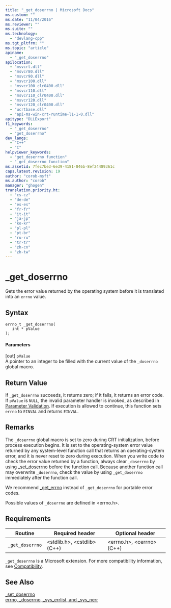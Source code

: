 ```yaml
---
title: "_get_doserrno | Microsoft Docs"
ms.custom: ""
ms.date: "11/04/2016"
ms.reviewer: ""
ms.suite: ""
ms.technology: 
  - "devlang-cpp"
ms.tgt_pltfrm: ""
ms.topic: "article"
apiname: 
  - "_get_doserrno"
apilocation: 
  - "msvcrt.dll"
  - "msvcr80.dll"
  - "msvcr90.dll"
  - "msvcr100.dll"
  - "msvcr100_clr0400.dll"
  - "msvcr110.dll"
  - "msvcr110_clr0400.dll"
  - "msvcr120.dll"
  - "msvcr120_clr0400.dll"
  - "ucrtbase.dll"
  - "api-ms-win-crt-runtime-l1-1-0.dll"
apitype: "DLLExport"
f1_keywords: 
  - "_get_doserrno"
  - "get_doserrno"
dev_langs: 
  - "C++"
  - "C"
helpviewer_keywords: 
  - "get_doserrno function"
  - "_get_doserrno function"
ms.assetid: 7fec7be3-6e39-4181-846b-8ef24489361c
caps.latest.revision: 19
author: "corob-msft"
ms.author: "corob"
manager: "ghogen"
translation.priority.ht: 
  - "cs-cz"
  - "de-de"
  - "es-es"
  - "fr-fr"
  - "it-it"
  - "ja-jp"
  - "ko-kr"
  - "pl-pl"
  - "pt-br"
  - "ru-ru"
  - "tr-tr"
  - "zh-cn"
  - "zh-tw"
---
```

# _get_doserrno
Gets the error value returned by the operating system before it is translated into an `errno` value.  
  
## Syntax  
  
```  
errno_t _get_doserrno(   
   int * pValue   
);   
```  
  
#### Parameters  
 [out] `pValue`  
 A pointer to an integer to be filled with the current value of the `_doserrno` global macro.  
  
## Return Value  
 If `_get_doserrno` succeeds, it returns zero; if it fails, it returns an error code. If `pValue` is `NULL`, the invalid parameter handler is invoked, as described in [Parameter Validation](../../c-runtime-library/parameter-validation.md). If execution is allowed to continue, this function sets `errno` to `EINVAL` and returns `EINVAL`.  
  
## Remarks  
 The `_doserrno` global macro is set to zero during CRT initialization, before process execution begins. It is set to the operating-system error value returned by any system-level function call that returns an operating-system error, and it is never reset to zero during execution. When you write code to check the error value returned by a function, always clear `_doserrno` by using [_set_doserrno](../../c-runtime-library/reference/set-doserrno.md) before the function call. Because another function call may overwrite `_doserrno`, check the value by using `_get_doserrno` immediately after the function call.  
  
 We recommend [_get_errno](../../c-runtime-library/reference/get-errno.md) instead of `_get_doserrno` for portable error codes.  
  
 Possible values of `_doserrno` are defined in \<errno.h>.  
  
## Requirements  
  
|Routine|Required header|Optional header|  
|-------------|---------------------|---------------------|  
|`_get_doserrno`|\<stdlib.h>, \<cstdlib> (C++)|\<errno.h>, \<cerrno> (C++)|  
  
 `_get_doserrno` is a Microsoft extension. For more compatibility information, see [Compatibility](../../c-runtime-library/compatibility.md).  
  
## See Also  
 [_set_doserrno](../../c-runtime-library/reference/set-doserrno.md)   
 [errno, _doserrno, _sys_errlist, and _sys_nerr](../../c-runtime-library/errno-doserrno-sys-errlist-and-sys-nerr.md)